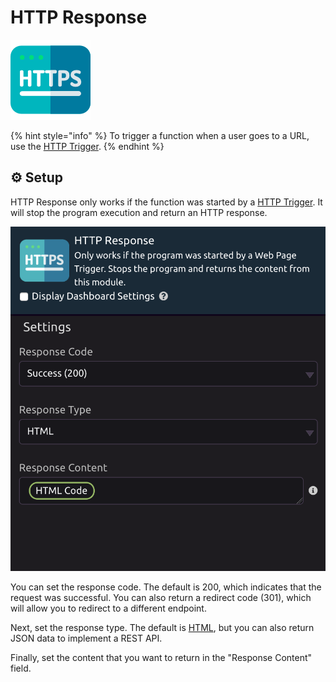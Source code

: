# HTTP Response

![Stop the program and return the content as an HTTP response](../../.gitbook/assets/http.png)

{% hint style="info" %}
To trigger a function when a user goes to a URL, use the [HTTP Trigger](../triggers/http-trigger.md).
{% endhint %}

## ⚙ Setup

HTTP Response only works if the function was started by a [HTTP Trigger](../triggers/http-trigger.md). It will stop the program execution and return an HTTP response.

![](../../.gitbook/assets/screen-shot-2019-08-30-at-2.56.47-pm.png)

You can set the response code. The default is 200, which indicates that the request was successful. You can also return a redirect code \(301\), which will allow you to redirect to a different endpoint.

Next, set the response type. The default is [HTML](html.md), but you can also return JSON data to implement a REST API.

Finally, set the content that you want to return in the "Response Content" field.

